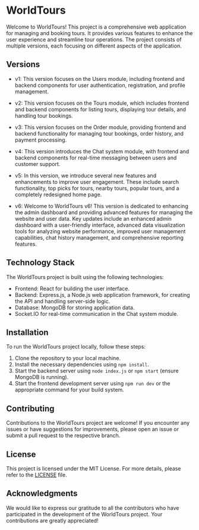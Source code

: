 # WorldTours

Welcome to WorldTours! This project is a comprehensive web application for managing and booking tours. It provides various features to enhance the user experience and streamline tour operations. The project consists of multiple versions, each focusing on different aspects of the application.

## Versions

- v1: This version focuses on the Users module, including frontend and backend components for user authentication, registration, and profile management.

- v2: This version focuses on the Tours module, which includes frontend and backend components for listing tours, displaying tour details, and handling tour bookings.

- v3: This version focuses on the Order module, providing frontend and backend functionality for managing tour bookings, order history, and payment processing.

- v4: This version introduces the Chat system module, with frontend and backend components for real-time messaging between users and customer support.

- v5: In this version, we introduce several new features and enhancements to improve user engagement. These include search functionality, top picks for tours, nearby tours, popular tours, and a completely redesigned home page.

- v6: Welcome to WorldTours v6! This version is dedicated to enhancing the admin dashboard and providing advanced features for managing the website and user data. Key updates include an enhanced admin dashboard with a user-friendly interface, advanced data visualization tools for analyzing website performance, improved user management capabilities, chat history management, and comprehensive reporting features.

## Technology Stack

The WorldTours project is built using the following technologies:

- Frontend: React for building the user interface.
- Backend: Express.js, a Node.js web application framework, for creating the API and handling server-side logic.
- Database: MongoDB for storing application data.
- Socket.IO for real-time communication in the Chat system module.

## Installation

To run the WorldTours project locally, follow these steps:

1. Clone the repository to your local machine.
2. Install the necessary dependencies using `npm install`.
3. Start the backend server using `node index.js` or `npm start` (ensure MongoDB is running).
4. Start the frontend development server using `npm run dev` or the appropriate command for your build system.

## Contributing

Contributions to the WorldTours project are welcome! If you encounter any issues or have suggestions for improvements, please open an issue or submit a pull request to the respective branch.

## License

This project is licensed under the MIT License. For more details, please refer to the [LICENSE](LICENSE) file.

## Acknowledgments

We would like to express our gratitude to all the contributors who have participated in the development of the WorldTours project. Your contributions are greatly appreciated!

